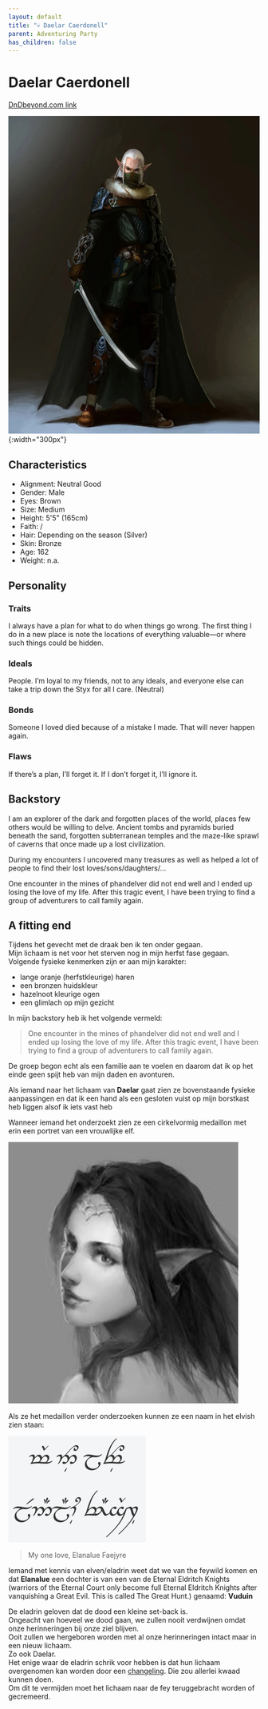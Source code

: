 ```yaml
---
layout: default
title: "💀 Daelar Caerdonell"
parent: Adventuring Party
has_children: false
---
```


# Daelar Caerdonell

[DnDbeyond.com link](https://www.dndbeyond.com/characters/23831987)

![full_art](img/daelar_full.jpeg){:width="300px"}

## Characteristics

- Alignment: Neutral Good
- Gender: Male
- Eyes: Brown
- Size: Medium
- Height: 5'5" (165cm)
- Faith: /
- Hair: Depending on the season (Silver)
- Skin: Bronze
- Age: 162
- Weight: n.a.

## Personality

### Traits

I always have a plan for what to do when things go wrong.
The first thing I do in a new place is note the locations of everything valuable—or where such things could be hidden.

### Ideals

People. I’m loyal to my friends, not to any ideals, and everyone else can take a trip down the Styx for all I care. (Neutral)

### Bonds

Someone I loved died because of a mistake I made. That will never happen again.

### Flaws

If there’s a plan, I’ll forget it. If I don’t forget it, I’ll ignore it.

## Backstory

I am an explorer of the dark and forgotten places of the world, places few others would be willing to delve. Ancient tombs and pyramids buried beneath the sand, forgotten subterranean temples and the maze-like sprawl of caverns that once made up a lost civilization.

During my encounters I uncovered many treasures as well as helped a lot of people to find their lost loves/sons/daughters/...

One encounter in the mines of phandelver did not end well and I ended up losing the love of my life. After this tragic event, I have been trying to find a group of adventurers to call family again.

## A fitting end

Tijdens het gevecht met de draak ben ik ten onder gegaan.  
Mijn lichaam is net voor het sterven nog in mijn herfst fase gegaan.  
Volgende fysieke kenmerken zijn er aan mijn karakter:
- lange oranje (herfstkleurige) haren
- een bronzen huidskleur
- hazelnoot kleurige ogen
- een glimlach op mijn gezicht

In mijn backstory heb ik het volgende vermeld:

> One encounter in the mines of phandelver did not end well and I ended up losing the love of my life.
> After this tragic event, I have been trying to find a group of adventurers to call family again.

De groep begon echt als een familie aan te voelen en daarom dat ik op het einde geen spijt heb van mijn daden en avonturen.

Als iemand naar het lichaam van **Daelar** gaat zien ze bovenstaande fysieke aanpassingen en dat ik een hand als een gesloten vuist op mijn borstkast heb liggen alsof ik iets vast heb

Wanneer iemand het onderzoekt zien ze een cirkelvormig medaillon met erin een portret van een vrouwlijke elf.

![elanalue](img/elanalue.png)

Als ze het medaillon verder onderzoeken kunnen ze een naam in het elvish zien staan:

![elvish](img/elvish.png)

> My one love, Elanalue Faejyre

Iemand met kennis van elven/eladrin weet dat we van the feywild komen en dat **Elanalue** een dochter is van een van de Eternal Eldritch Knights (warriors of the Eternal Court only become full Eternal Eldritch Knights after vanquishing a Great Evil. This is called The Great Hunt.) genaamd: **Vuduin**

De eladrin geloven dat de dood een kleine set-back is.  
Ongeacht van hoeveel we dood gaan, we zullen nooit verdwijnen omdat onze herinneringen bij onze ziel blijven.  
Ooit zullen we hergeboren worden met al onze herinneringen intact maar in een nieuw lichaam.  
Zo ook Daelar.  
Het enige waar de eladrin schrik voor hebben is dat hun lichaam overgenomen kan worden door een [changeling](https://en.wikipedia.org/wiki/Changeling). Die zou allerlei kwaad kunnen doen.  
Om dit te vermijden moet het lichaam naar de fey teruggebracht worden of gecremeerd.
